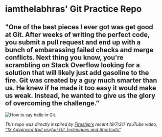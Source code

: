 # iamthelabhras' Git Practice Repo

## "One of the best pieces I ever got was get good at Git.  After weeks of writing the perfect code, you submit a pull request and end up with a bunch of embarassing failed checks and merge conflicts.  Next thing you know, you're scrambling on Stack Overflow looking for a solution that will likely just add gasoline to the fire.  Git was created by a guy much smarter than us.  He knew if he made it too easy it would make us weak.  Instead, he wanted to give us the glory of overcoming the challenge."

![How to say hello in Git.](https://larrymg.me/images/git_hello.png)

*This repo was directly inspired by [Fireship's](https://www.youtube.com/channel/UCsBjURrPoezykLs9EqgamOA) recent (9/7/21) YouTube video, ["13 Advanced (but useful) Git Techniques and Shortcuts"](https://www.youtube.com/watch?v=ecK3EnyGD8o).*



